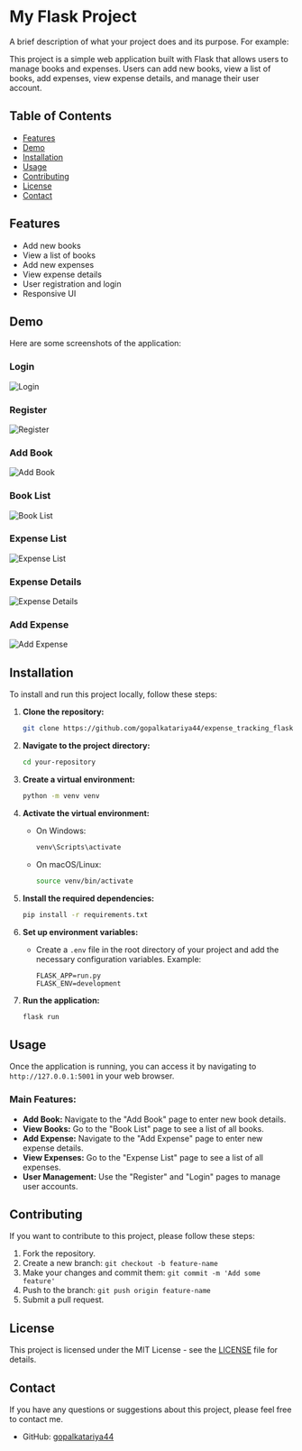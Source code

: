 # My Flask Project

A brief description of what your project does and its purpose. For example:

This project is a simple web application built with Flask that allows users to manage books and expenses. Users can add new books, view a list of books, add expenses, view expense details, and manage their user account.

## Table of Contents

- [Features](#features)
- [Demo](#demo)
- [Installation](#installation)
- [Usage](#usage)
- [Contributing](#contributing)
- [License](#license)
- [Contact](#contact)

## Features

- Add new books
- View a list of books
- Add new expenses
- View expense details
- User registration and login
- Responsive UI

## Demo

Here are some screenshots of the application:

### Login

![Login](demo/login.png)

### Register

![Register](demo/register.png)

### Add Book

![Add Book](demo/add_book.png)

### Book List

![Book List](demo/book_list.png)

### Expense List

![Expense List](demo/expense_list.png)

### Expense Details

![Expense Details](demo/expense_details.png)

### Add Expense

![Add Expense](demo/add_expense.png)

## Installation

To install and run this project locally, follow these steps:

1. **Clone the repository:**
   ```bash
   git clone https://github.com/gopalkatariya44/expense_tracking_flask.git
   ```
2. **Navigate to the project directory:**
   ```bash
   cd your-repository
   ```
3. **Create a virtual environment:**
   ```bash
   python -m venv venv
   ```
4. **Activate the virtual environment:**

   - On Windows:

     ```bash
     venv\Scripts\activate
     ```

   - On macOS/Linux:
     ```bash
     source venv/bin/activate
     ```

5. **Install the required dependencies:**

   ```bash
   pip install -r requirements.txt
   ```

6. **Set up environment variables:**

   - Create a `.env` file in the root directory of your project and add the necessary configuration variables. Example:

     ```env
     FLASK_APP=run.py
     FLASK_ENV=development
     ```

7. **Run the application:**

   ```bash
   flask run
   ```

## Usage

Once the application is running, you can access it by navigating to `http://127.0.0.1:5001` in your web browser.

### Main Features:

- **Add Book:** Navigate to the "Add Book" page to enter new book details.
- **View Books:** Go to the "Book List" page to see a list of all books.
- **Add Expense:** Navigate to the "Add Expense" page to enter new expense details.
- **View Expenses:** Go to the "Expense List" page to see a list of all expenses.
- **User Management:** Use the "Register" and "Login" pages to manage user accounts.

## Contributing

If you want to contribute to this project, please follow these steps:

1. Fork the repository.
2. Create a new branch: `git checkout -b feature-name`
3. Make your changes and commit them: `git commit -m 'Add some feature'`
4. Push to the branch: `git push origin feature-name`
5. Submit a pull request.

## License

This project is licensed under the MIT License - see the [LICENSE](LICENSE) file for details.

## Contact

If you have any questions or suggestions about this project, please feel free to contact me.

- GitHub: [gopalkatariya44](https://github.com/gopalkatariya44)

